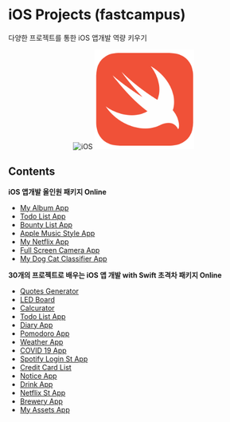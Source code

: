 # iOS Projects (fastcampus)

다양한 프로젝트를 통한 iOS 앱개발 역량 키우기



<p align="center"> 
	<img src="https://img.icons8.com/ios/250/000000/ios-logo.png" alt="iOS" width="200" height="200"/>
	<img src="https://raw.githubusercontent.com/devicons/devicon/master/icons/swift/swift-original.svg" alt="swift" width="200" height="200"/> 
</p> 

## Contents

**iOS 앱개발 올인원 패키지 Online**

- [My Album App](projects/MyAlbum)
- [Todo List App](projects/TodoList)
- [Bounty List App](projects/BountyList)
- [Apple Music Style App](projects/AppleMusicStApp)
- [My Netflix App](projects/MyNetflix)
- [Full Screen Camera App](projects/FullScreenCamera)
- [My Dog Cat Classifier App](projects/MyDogCatClassifier)

**30개의 프로젝트로 배우는 iOS 앱 개발 with Swift 초격차 패키지 Online**

- [Quotes Generator](projects/QuotesGenerator)
- [LED Board](projects/LEDBoard)
- [Calcurator](projects/Calcurator)
- [Todo List App](projects/TodoList2)
- [Diary App](projects/DiaryApp)
- [Pomodoro App](projects/PomodoroApp)
- [Weather App](projects/WeatherApp)
- [COVID 19 App](projects/COVID19App)
- [Spotify Login St App](projects/SpotifyLoginStApp)
- [Credit Card List](projects/CreditCardList)
- [Notice App](projects/NoticeApp)
- [Drink App](projects/DrinkApp)
- [Netflix St App](projects/NetfilxStApp)
- [Brewery App](projects/BreweryApp)
- [My Assets App](projects/MyAssets)

